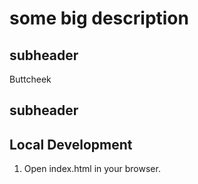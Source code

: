 # some big description 

## subheader

Buttcheek

## subheader

## Local Development 

1. Open index.html in your browser. 